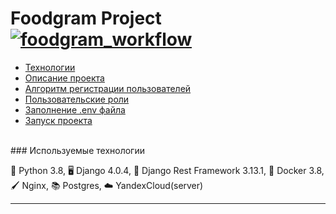 # Foodgram Project [![foodgram_workflow](https://github.com/Simatheone/foodgram-project-react/actions/workflows/foodgram_workflow.yml/badge.svg)](https://github.com/Simatheone/foodgram-project-react/actions/workflows/yamdb_workflow.yml)

- [Технологии](#tech)
- [Описание проекта](#about-project)
- [Алгоритм регистрации пользователей](#algo-reg)
- [Пользовательские роли](#user-roles)
- [Заполнение .env файла](#fill-env)
- [Запуск проекта](#run-project)
<br>
### <a name="tech">Используемые технологии</a>

:snake: Python 3.8, :desktop_computer: Django 4.0.4, :arrows_counterclockwise: Django Rest Framework	3.13.1, :ship: Docker 3.8, :paintbrush: Nginx, :books: Postgres, :cloud: YandexCloud(server) 
<hr>
